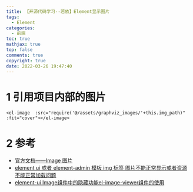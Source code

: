 ```yaml
---
title: 【开源代码学习--若依】Element显示图片
tags:
  - Element
categories:
  - 前端
toc: true
mathjax: true
top: false
comments: true
copyright: true
date: 2022-03-26 19:47:40
---
```


# 1 引用项目内部的图片

```vue
<el-image  :src="require('@/assets/graphviz_images/'+this.img_path)" :fit="cover"></el-image>
```

# 2 参考

* [官方文档——Image 图片](https://element.eleme.cn/#/zh-CN/component/image)
* [element ui 或者 element-admin 模板 img 标签 图片不能正常显示或者资源不能正常加载问题](https://blog.csdn.net/yssa1125001/article/details/106203695)
* [element-ui Image组件中的隐藏功能el-image-viewer组件的使用](https://blog.csdn.net/qq_27702739/article/details/121213503)

